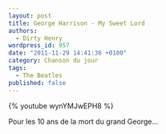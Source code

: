 ```yaml
---
layout: post
title: George Harrison - My Sweet Lord
authors:
  - Dirty Henry
wordpress_id: 957
date: "2011-11-29 14:41:36 +0100"
category: Chanson du jour
tags:
  - The Beatles
published: false
---
```


{% youtube wynYMJwEPH8 %}

Pour les 10 ans de la mort du grand George…
